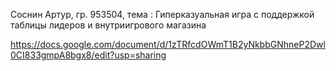 Соснин Артур, гр. 953504, тема : Гиперказуальная игра с поддержкой таблицы лидеров и внутриигрового магазина

https://docs.google.com/document/d/1zTRfcdOWmT1B2yNkbbGNhneP2Dwl0CI833gmpA8bgx8/edit?usp=sharing
